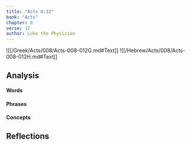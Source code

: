 ```yaml
---
title: "Acts 8:12"
book: "Acts"
chapter: 8
verse: 12
author: Luke the Physician
---
```

![[/Greek/Acts/008/Acts-008-012G.md#Text]]
![[/Hebrew/Acts/008/Acts-008-012H.md#Text]]

## Analysis

#### Words

#### Phrases

#### Concepts

## Reflections
